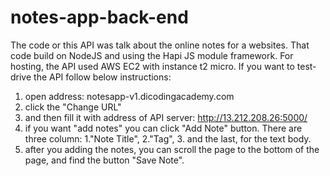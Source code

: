 # notes-app-back-end
The code or this API was talk about the online notes for a websites.
That code build on NodeJS and using the Hapi JS module framework.
For hosting, the API used AWS EC2 with instance t2 micro.
If you want to test-drive the API follow below instructions:
  1. open address: notesapp-v1.dicodingacademy.com
  2. click the "Change URL"
  3. and then fill it with address of API server: http://13.212.208.26:5000/
  4. if you want "add notes" you can click "Add Note" button. There are three column: 1."Note Title", 2."Tag", 3. and the last, for the text body.
  5. after you adding the notes, you can scroll the page to the bottom of the page, and find the button "Save Note".
     
